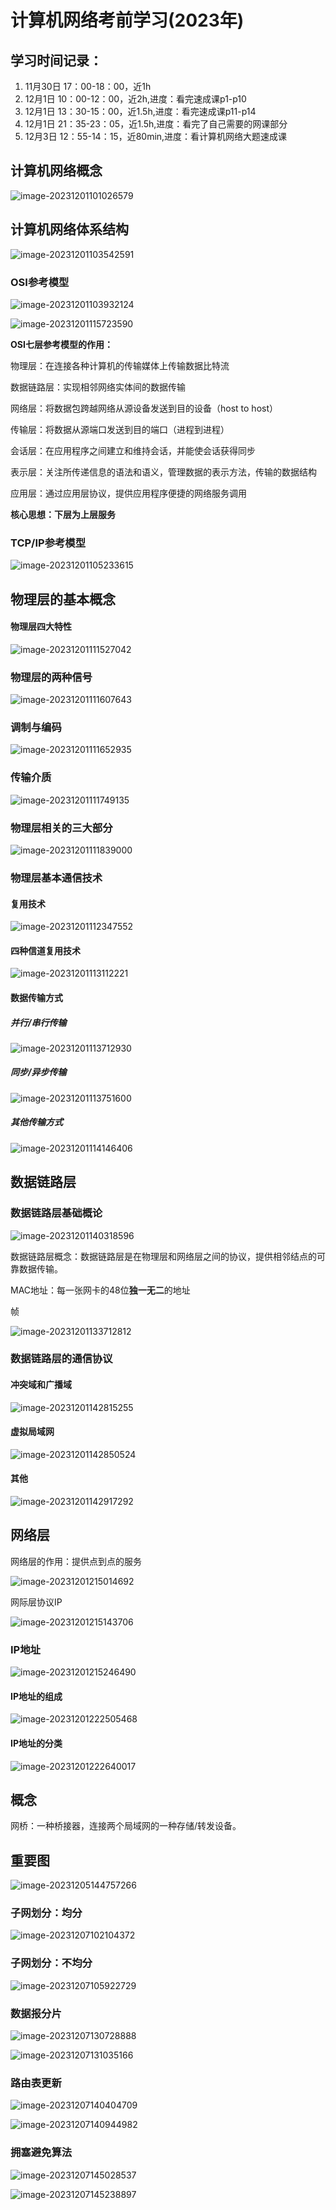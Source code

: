 # 计算机网络考前学习(2023年)

## 学习时间记录：

1. 11月30日 17：00-18：00，近1h
1. 12月1日 10：00-12：00，近2h,进度：看完速成课p1-p10
1. 12月1日 13：30-15：00，近1.5h,进度：看完速成课p11-p14
1. 12月1日 21：35-23：05，近1.5h,进度：看完了自己需要的网课部分
1. 12月3日 12：55-14：15，近80min,进度：看计算机网络大题速成课

## 计算机网络概念

![image-20231201101026579](images/image-20231201101026579.png)

## 计算机网络体系结构

![image-20231201103542591](images/image-20231201103542591.png)

### OSI参考模型

![image-20231201103932124](images/image-20231201103932124.png)

![image-20231201115723590](images/image-20231201115723590.png)

**OSI七层参考模型的作用：**

物理层：在连接各种计算机的传输媒体上传输数据比特流

数据链路层：实现相邻网络实体间的数据传输

网络层：将数据包跨越网络从源设备发送到目的设备（host to host）

传输层：将数据从源端口发送到目的端口（进程到进程）

会话层：在应用程序之间建立和维持会话，并能使会话获得同步

表示层：关注所传递信息的语法和语义，管理数据的表示方法，传输的数据结构

应用层：通过应用层协议，提供应用程序便捷的网络服务调用

**核心思想：下层为上层服务**

### TCP/IP参考模型

![image-20231201105233615](images/image-20231201105233615.png)

## 物理层的基本概念

#### 物理层四大特性

![image-20231201111527042](images/image-20231201111527042.png)

### 物理层的两种信号

![image-20231201111607643](images/image-20231201111607643.png)

### 调制与编码

![image-20231201111652935](images/image-20231201111652935.png)

### 传输介质

![image-20231201111749135](images/image-20231201111749135.png)

### 物理层相关的三大部分

![image-20231201111839000](images/image-20231201111839000.png)

### 物理层基本通信技术

#### 复用技术

![image-20231201112347552](images/image-20231201112347552.png)

#### 四种信道复用技术

![image-20231201113112221](images/image-20231201113112221.png)

#### 数据传输方式

##### 并行/串行传输

![image-20231201113712930](images/image-20231201113712930.png)

##### 同步/异步传输

![image-20231201113751600](images/image-20231201113751600.png)

##### 其他传输方式

![image-20231201114146406](images/image-20231201114146406.png)

## 数据链路层

### 数据链路层基础概论

![image-20231201140318596](images/image-20231201140318596.png)

数据链路层概念：数据链路层是在物理层和网络层之间的协议，提供相邻结点的可靠数据传输。

MAC地址：每一张网卡的48位**独一无二**的地址

帧

![image-20231201133712812](images/image-20231201133712812.png)

### 数据链路层的通信协议

#### 冲突域和广播域

![image-20231201142815255](images/image-20231201142815255.png)

#### 虚拟局域网

![image-20231201142850524](images/image-20231201142850524.png)

#### 其他

![image-20231201142917292](images/image-20231201142917292.png)

## 网络层

网络层的作用：提供点到点的服务

![image-20231201215014692](images/image-20231201215014692.png)

网际层协议IP

![image-20231201215143706](images/image-20231201215143706.png)

### IP地址

![image-20231201215246490](images/image-20231201215246490.png)

#### IP地址的组成

![image-20231201222505468](images/image-20231201222505468.png)

#### IP地址的分类

![image-20231201222640017](images/image-20231201222640017.png)

## 概念

网桥：一种桥接器，连接两个局域网的一种存储/转发设备。

## 重要图

![image-20231205144757266](images/image-20231205144757266.png)

### 子网划分：均分

![image-20231207102104372](images/image-20231207102104372.png)

### 子网划分：不均分

![image-20231207105922729](images/image-20231207105922729.png)

### 数据报分片

![image-20231207130728888](images/image-20231207130728888.png)

![image-20231207131035166](images/image-20231207131035166.png)

### 路由表更新

![image-20231207140404709](images/image-20231207140404709.png)

![image-20231207140944982](images/image-20231207140944982.png)

### 拥塞避免算法

![image-20231207145028537](images/image-20231207145028537.png)

![image-20231207145238897](images/image-20231207145238897.png)
